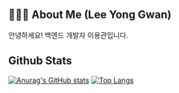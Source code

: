 ## 💁🏻‍♂️ About Me (Lee Yong Gwan)
안녕하세요! 백엔드 개발자 이용관입니다.


## Github Stats

[![Anurag's GitHub stats](https://github-readme-stats.vercel.app/api?username=ASPILGI)](https://github.com/anuraghazra/github-readme-stats)
[![Top Langs](https://github-readme-stats.vercel.app/api/top-langs/?username=ASPILGI)](https://github.com/anuraghazra/github-readme-stats)
